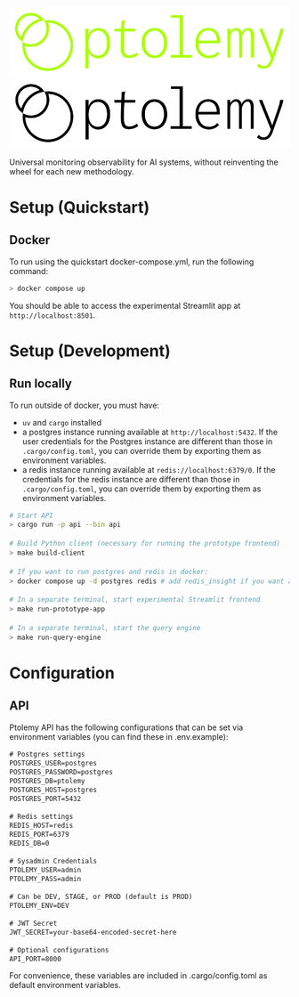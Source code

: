 ![Ptolemy](docs/docs/img/full-logo-lime.svg#gh-dark-mode-only)
![Ptolemy](docs/docs/img/full-logo-black.svg#gh-light-mode-only)

Universal monitoring observability for AI systems, without reinventing the wheel for each new methodology.

# Setup (Quickstart)
## Docker
To run using the quickstart docker-compose.yml, run the following command:

```sh
> docker compose up
```

You should be able to access the experimental Streamlit app at `http://localhost:8501`.

# Setup (Development)
## Run locally
To run outside of docker, you must have:
- `uv` and `cargo` installed
- a postgres instance running available at `http://localhost:5432`. If the user credentials for the Postgres instance are different than those in `.cargo/config.toml`, you can override them by exporting them as environment variables.
- a redis instance running available at `redis://localhost:6379/0`. If the credentials for the redis instance are different than those in `.cargo/config.toml`, you can override them by exporting them as environment variables.

```sh
# Start API
> cargo run -p api --bin api

# Build Python client (necessary for running the prototype frontend)
> make build-client

# If you want to run postgres and redis in docker:
> docker compose up -d postgres redis # add redis_insight if you want a redis GUI

# In a separate terminal, start experimental Streamlit frontend
> make run-prototype-app

# In a separate terminal, start the query engine
> make run-query-engine
```

# Configuration
## API
Ptolemy API has the following configurations that can be set via environment variables (you can find these in .env.example):

```env
# Postgres settings
POSTGRES_USER=postgres
POSTGRES_PASSWORD=postgres
POSTGRES_DB=ptolemy
POSTGRES_HOST=postgres
POSTGRES_PORT=5432

# Redis settings
REDIS_HOST=redis
REDIS_PORT=6379
REDIS_DB=0

# Sysadmin Credentials
PTOLEMY_USER=admin
PTOLEMY_PASS=admin

# Can be DEV, STAGE, or PROD (default is PROD)
PTOLEMY_ENV=DEV

# JWT Secret
JWT_SECRET=your-base64-encoded-secret-here

# Optional configurations
API_PORT=8000
```

For convenience, these variables are included in .cargo/config.toml as default environment variables.
